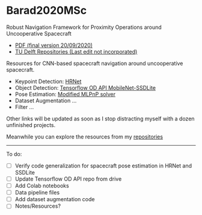 # Barad2020MSc

Robust Navigation Framework for Proximity Operations around Uncooperative Spacecraft  
  - [PDF (final version 20/09/2020)](https://master-thesis-barad-2020.s3.eu-central-1.amazonaws.com/Barad2020MSc_submission.pdf)
  - [TU Delft Repositories (Last edit not incorporated)](https://repository.tudelft.nl/islandora/object/uuid%3A6dbf6f1d-b41b-42c1-ad78-619a6c6cf071?collection=education)


Resources for CNN-based spacecraft navigation around uncooperative spacecraft.


- Keypoint Detection: [HRNet](https://github.com/kuldeepbrd1/HRNet-spacecraft-pose)
- Object Detection: [Tensorflow OD API MobileNet-SSDLite](https://github.com/kuldeepbrd1/models)
- Pose Estimation: [Modified MLPnP solver](https://github.com/kuldeepbrd1/modified_MLPnP)
- Dataset Augmentation ...
- Filter ...

Other links will be updated as soon as I stop distracting myself with a dozen unfinished projects. 

Meanwhile you can explore the resources from my [repositories](https://github.com/kuldeepbrd1?tab=repositories)


----- 
To do:
- [ ] Verify code generalization for spacecraft pose estimation in HRNet and SSDLite
- [ ] Update Tensorflow OD API repo from drive
- [ ] Add Colab notebooks
- [ ] Data pipeline files
- [ ] Add dataset augmentation code
- [ ] Notes/Resources?
